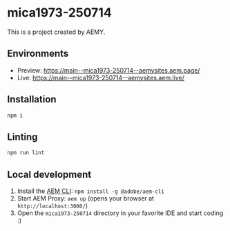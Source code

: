 # mica1973-250714

This is a project created by AEMY.

## Environments

- Preview: https://main--mica1973-250714--aemysites.aem.page/
- Live: https://main--mica1973-250714--aemysites.aem.live/

## Installation

```sh
npm i
```

## Linting

```sh
npm run lint
```

## Local development

1. Install the [AEM CLI](https://github.com/adobe/helix-cli): `npm install -g @adobe/aem-cli`
1. Start AEM Proxy: `aem up` (opens your browser at `http://localhost:3000/`)
1. Open the `mica1973-250714` directory in your favorite IDE and start coding :)